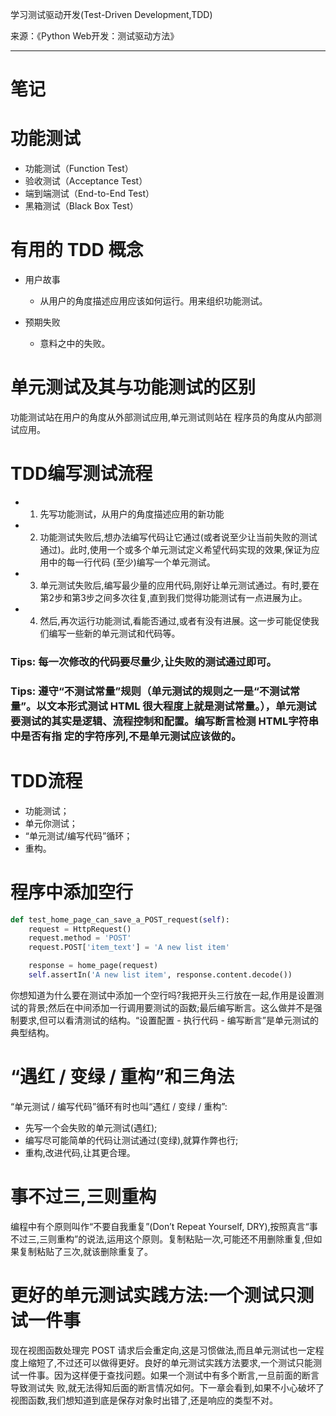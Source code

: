 学习测试驱动开发(Test-Driven Development,TDD)

来源：《Python Web开发：测试驱动方法》

---

# 笔记

# 功能测试

- 功能测试（Function Test）
- 验收测试（Acceptance Test）
- 端到端测试（End-to-End Test）
- 黑箱测试（Black Box Test）

# 有用的 TDD 概念
- 用户故事
  - 从用户的角度描述应用应该如何运行。用来组织功能测试。

- 预期失败
  - 意料之中的失败。

# 单元测试及其与功能测试的区别
功能测试站在用户的角度从外部测试应用,单元测试则站在 程序员的角度从内部测试应用。

# TDD编写测试流程

- 1. 先写功能测试，从用户的角度描述应用的新功能
- 2. 功能测试失败后,想办法编写代码让它通过(或者说至少让当前失败的测试通过)。此时,使用一个或多个单元测试定义希望代码实现的效果,保证为应用中的每一行代码 (至少)编写一个单元测试。
- 3. 单元测试失败后,编写最少量的应用代码,刚好让单元测试通过。有时,要在第2步和第3步之间多次往复,直到我们觉得功能测试有一点进展为止。
- 4. 然后,再次运行功能测试,看能否通过,或者有没有进展。这一步可能促使我们编写一些新的单元测试和代码等。

### Tips: 每一次修改的代码要尽量少,让失败的测试通过即可。

### Tips: 遵守“不测试常量”规则（单元测试的规则之一是“不测试常量”。以文本形式测试 HTML 很大程度上就是测试常量。），单元测试要测试的其实是逻辑、流程控制和配置。编写断言检测 HTML字符串中是否有指 定的字符序列,不是单元测试应该做的。

# TDD流程
- 功能测试；
- 单元你测试；
- “单元测试/编写代码”循环；
- 重构。

# 程序中添加空行
```python
def test_home_page_can_save_a_POST_request(self):
    request = HttpRequest()
    request.method = 'POST'
    request.POST['item_text'] = 'A new list item'

    response = home_page(request)
    self.assertIn('A new list item', response.content.decode())
```
你想知道为什么要在测试中添加一个空行吗?我把开头三行放在一起,作用是设置测试的背景;然后在中间添加一行调用要测试的函数;最后编写断言。这么做并不是强制要求,但可以看清测试的结构。“设置配置 - 执行代码 - 编写断言”是单元测试的典型结构。

# “遇红 / 变绿 / 重构”和三角法
“单元测试 / 编写代码”循环有时也叫“遇红 / 变绿 / 重构”:
- 先写一个会失败的单元测试(遇红);
- 编写尽可能简单的代码让测试通过(变绿),就算作弊也行;
- 重构,改进代码,让其更合理。

# 事不过三,三则重构
编程中有个原则叫作“不要自我重复”(Don’t Repeat Yourself, DRY),按照真言“事不过三,三则重构”的说法,运用这个原则。复制粘贴一次,可能还不用删除重复,但如果复制粘贴了三次,就该删除重复了。

# 更好的单元测试实践方法:一个测试只测试一件事
现在视图函数处理完 POST 请求后会重定向,这是习惯做法,而且单元测试也一定程度上缩短了,不过还可以做得更好。良好的单元测试实践方法要求,一个测试只能测试一件事。因为这样便于查找问题。如果一个测试中有多个断言,一旦前面的断言导致测试失 败,就无法得知后面的断言情况如何。下一章会看到,如果不小心破坏了视图函数,我们想知道到底是保存对象时出错了,还是响应的类型不对。
